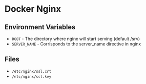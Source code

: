 # Docker Nginx

## Environment Variables

* `ROOT` - The directory where nginx will start serving (default /srv)
* `SERVER_NAME` - Corrisponds to the server_name directive in nginx

## Files

* `/etc/nginx/ssl.crt`
* `/etc/nginx/ssl.key`

